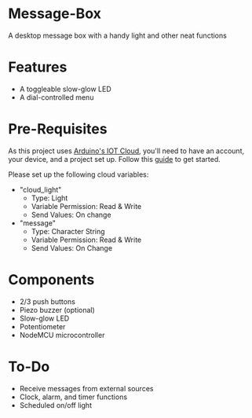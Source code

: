 # Message-Box
A desktop message box with a handy light and other neat functions

# Features
- A toggleable slow-glow LED
- A dial-controlled menu

# Pre-Requisites
As this project uses [Arduino's IOT Cloud](https://create.arduino.cc/iot), you'll need to have an account, your device, and a project set up. Follow this [guide](https://docs.arduino.cc/arduino-cloud/getting-started/iot-cloud-getting-started) to get started.

Please set up the following cloud variables:
- "cloud_light" 
  - Type: Light
  - Variable Permission: Read & Write
  - Send Values: On change
- "message"
  - Type: Character String
  - Variable Permission: Read & Write
  - Send Values: On Change
  
# Components
- 2/3 push buttons
- Piezo buzzer (optional)
- Slow-glow LED
- Potentiometer 
- NodeMCU microcontroller

# To-Do
- Receive messages from external sources
- Clock, alarm, and timer functions
- Scheduled on/off light
